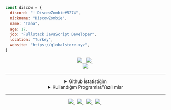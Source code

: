 ```js
const discow = {
  discord: "! DiscowZombie#5274",
  nickname: "DiscowZombie",
  name: "Taha",
  age: 17,
  job: "Fullstack JavaScript Developer",
  location: "Turkey",
  website: "https://globalstore.xyz",
}

```
<p align="center">
  
<a href="https://discord.com/users/746066222310883339" target="_blank">
<img src="https://lanyard-profile-readme.vercel.app/api/746066222310883339?theme=dark&bg=181C25&animated=true&hideDiscrim=false&borderRadius=10px&locale=true">
</a>&nbsp;
  
<a href="https://discord.com/users/816362593844330497" target="_blank">
<img src="https://lanyard-profile-readme.vercel.app/api/816362593844330497?theme=dark&bg=181C25&animated=true&hideDiscrim=false&borderRadius=10px&locale=true">
</a>&nbsp;
<br>
<a href="https://globalstore.xyz" target="_blank"><img src="https://komarev.com/ghpvc/?username=DiscowJS&style=flat&label=Profil Görüntülenme&color=404EED"></a>
</p>

<hr>
<details align="center">
<summary>Github İstatistiğim</summary>
<br>
<a href="https://github.com/DiscowJS/" target="_blank">
<img src="https://github-readme-stats.vercel.app/api/?username=DiscowJS&show_icons=true&layout=compact&bg_color=181C25&title_color=404EED&text_color=ffffff&icon_color=404EED&hide_border=true&border_radius=10px&locale=tr" width="49.75%" height="150px"/>
</a>
<a href="https://github.com/DiscowJS/" target="_blank">
<img src="https://github-readme-stats.vercel.app/api/top-langs/?username=DiscowJS&layout=compact&bg_color=181C25&title_color=404EED&text_color=ffffff&icon_color=404EED&hide_border=true&border_radius=10px&locale=tr" width="49.75%" height="150px"/>
</a>
</details>

<details align="center">
<summary>Kullandığım Programlar/Yazılımlar</summary>
<br>
<code><img height="30" src="https://raw.githubusercontent.com/github/explore/80688e429a7d4ef2fca1e82350fe8e3517d3494d/topics/mongodb/mongodb.png"></code>
<code><img height="30" src="https://raw.githubusercontent.com/github/explore/80688e429a7d4ef2fca1e82350fe8e3517d3494d/topics/css/css.png"></code>
<code><img height="30" src="https://raw.githubusercontent.com/github/explore/80688e429a7d4ef2fca1e82350fe8e3517d3494d/topics/html/html.png"></code>
<code><img height="30" src="https://raw.githubusercontent.com/github/explore/80688e429a7d4ef2fca1e82350fe8e3517d3494d/topics/discord/discord.png"></code>
<code><img height="30" src="https://raw.githubusercontent.com/github/explore/80688e429a7d4ef2fca1e82350fe8e3517d3494d/topics/visual-studio-code/visual-studio-code.png"></code>
<code><img height="30" src="https://raw.githubusercontent.com/github/explore/80688e429a7d4ef2fca1e82350fe8e3517d3494d/topics/nodejs/nodejs.png"></code>
<code><img height="30" src="https://raw.githubusercontent.com/github/explore/80688e429a7d4ef2fca1e82350fe8e3517d3494d/topics/javascript/javascript.png"></code>
<code><img height="30" src="https://raw.githubusercontent.com/github/explore/80688e429a7d4ef2fca1e82350fe8e3517d3494d/topics/electron/electron.png"></code>
<code><img height="30" src="https://raw.githubusercontent.com/github/explore/80688e429a7d4ef2fca1e82350fe8e3517d3494d/topics/python/python.png"></code>
</details>

<hr>
<p align="center">
  
<a href="https://discord.com/users/754422618085392395" target="_blank">
<img src="https://lanyard-profile-readme.vercel.app/api/754422618085392395?theme=dark&bg=181C25&animated=true&hideDiscrim=false&borderRadius=10px&locale=true">
</a>&nbsp;
  
<a href="https://github.com/users/808656625766236220" target="_blank">
<img src="https://lanyard-profile-readme.vercel.app/api/808656625766236220?theme=dark&bg=181C25&animated=true&hideDiscrim=false&borderRadius=10px&locale=true">
</a>&nbsp;
  
<a href="https://github.com/users/751530641031561216" target="_blank">
<img src="https://lanyard-profile-readme.vercel.app/api/751530641031561216?theme=dark&bg=181C25&animated=true&hideDiscrim=false&borderRadius=10px&locale=true">
</a>&nbsp;
  
<a href="https://github.com/users/881544551209250899" target="_blank">
<img src="https://lanyard-profile-readme.vercel.app/api/881544551209250899?theme=dark&bg=181C25&animated=true&hideDiscrim=false&borderRadius=10px&locale=true">
</a>&nbsp;
  
</p>
